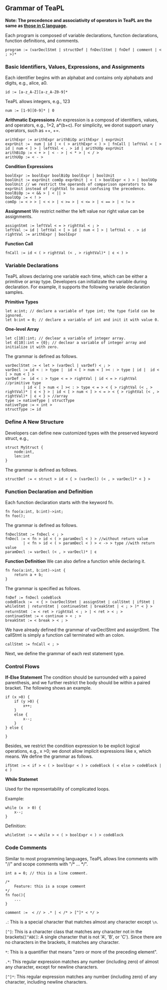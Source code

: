## Grammar of TeaPL

**Note: The precedence and associativity of operators in TeaPL are the same as [those in C language](https://c-cpp.com/c/language/operator_precedence).**

Each program is composed of variable declarations, function declarations, function definitions, and comments.

```
program := (varDeclStmt | structDef | fnDeclStmt | fnDef | comment | < ; >)*
```

### Basic Identifiers, Values, Expressions, and Assignments

Each identifier begins with an alphabat and contains only alphabats and digits, e.g., alice, a0.

```
id := [a-z_A-Z][a-z_A-Z0-9]*   
```

TeaPL allows integers, e.g., 123
```
num := [1-9][0-9]* | 0
```

**Arithmatic Expressions**
An expression is a composd of identifiers, values,  and operators, e.g., 1+2, a*(b+c). For simplicity, we donot support unary operators, such as ++, +=.

```
arithExpr := arithExpr arithBiOp arithExpr | exprUnit
exprUnit :=  num | id | < ( > arithExpr < ) > | fnCall | leftVal < [ > id | num < ] > | leftVal < . > id | arithUOp exprUnit
arithBiOp := < + > | < - > | < * > | < / >
arithUOp := < - >
```

**Condition Expressions**

```
boolExpr := boolExpr boolBiOp boolExpr | boolUnit
boolUnit := exprUnit comOp exprUnit | < ( > boolExpr < ) > | boolUOp boolUnit // we restrict the operands of comparison operators to be exprUnit instead of rightVal to avoid confusing the precedence.
boolBiOp := < && > | < || >
boolUOp := < ! >
comOp := < > > | < < > | < >= > | < <= > | < == > | < != >
```

**Assignment**
We restrict neither the left value nor right value can be assignments.

```
assignStmt := leftVal < = > rightVal < ; >  
leftVal := id | leftVal < [ > id | num < ] > | leftVal < . > id
rightVal := arithExpr | boolExpr
```

**Function Call**

```
fnCall := id < ( > rightVal (< , > rightVal)* | ϵ < ) >
```

### Variable Declarations

TeaPL allows declaring one variable each time, which can be either a primitive or array type. Developers can initializate the variable during declaration. For example, it supports the following variable declaration samples.

**Primitive Types**

```
let a:int; // declare a variable of type int; the type field can be ignored.
let b:int = 0; // declare a variable of int and init it with value 0.
```
**One-level Array**

```
let c[10]:int; // declear a variable of integer array.
let d[10]:int = {0}; // declear a variable of integer array and initialize it with zero.
```

The grammar is defined as follows.
 ```
varDeclStmt := < let > (varDecl | varDef) < ; >   
varDecl := id < : > type |  id < [ > num < ] >< : > type | id |  id < [ > num < ] >
varDef :=  id < : > type < = > rightVal | id < = > rightVal  //primitive type
         | id < [ > num < ] >< : > type < = > < { > rightVal (< , > rightVal)* | ϵ < } > | id < [ > num < ] > < = > < { > rightVal (< , > rightVal)* | ϵ < } > //array
type := nativeType | structType
nativeType := < int >
structType := id
 ```

### Define A New Structure

Developers can define new customized types with the preserved keyword struct, e.g., 
```
struct MyStruct { 
    node:int, 
    len:int  
}
```

The grammar is defined as follows.
 ```
structDef := < struct > id < { > (varDecl) (< , > varDecl)* < } >
 ```

### Function Declaration and Definition

Each function declaration starts with the keyword fn.
```
fn foo(a:int, b:int)->int;
fn foo();
```

The grammar is defined as follows.
```
fnDeclStmt := fnDecl < ; >
fnDecl := < fn > id < ( > paramDecl < ) > //without return value
        | < fn > id < ( > paramDecl < ) > < -> > type //with return value
paramDecl := varDecl (< , > varDecl)* | ϵ
```

**Function Definition**
We can also define a function while declaring it.
```
fn foo(a:int, b:int)->int {
    return a + b;
} 
```

The grammar is specified as follows.
```
fnDef := fnDecl codeBlock  
codeBlock :=  < { > (varDeclStmt | assignStmt | callStmt | ifStmt | whileStmt | returnStmt | continueStmt | breakStmt | < ; > )* < } > 
returnStmt ：= < ret > rightVal < ; > | < ret > < ; >
continueStmt := < continue > < ; >
breakStmt := < break > < ; >
```

We have already defined the grammar of varDeclStmt and assignStmt. The callStmt is simply a function call terminated with an colon.

```
callStmt := fnCall < ; >
```
Next, we define the grammar of each rest statement type.

### Control Flows

**If-Else Statement**
The condition should be surrounded with a paired parenthesis, and we further restrict the  body should be within a paired bracket. The following shows an example.

```
if (x >0) {
    if (y >0) {
        x++;
    }
    else {
        x--;
    }
} else {

}

```

Besides, we restrict the condition expression to be explicit logical operations, e.g., x >0; we donot allow implicit expressions like x, which means.  We define the grammar as follows.
```
ifStmt := < if > < ( > boolExpr < ) > codeBlock ( < else > codeBlock | ϵ )
```

**While Statemet**

Used for the representability of complicated loops.

Example:
```
while (x  > 0) {
    x--;
}
```

Definition:

```
whileStmt := < while > < ( > boolExpr < ) > codeBlock
```

### Code Comments 

Similar to most programming languages, TeaPL allows line comments with "//" and scope comments with "/* ... */".
```
int a = 0; // this is a line comment.

/*
    Feature: this is a scope comment
*/  
fn foo(){
    ...
}
```

```
comment :=  < // > .* | < /* > [^]* < */ >  
```
`.`: This is a special character that matches almost any character except `\n`.

`[^]`: This is a character class that matches any character not in the brackets(`[^ABC]`: A single character that is not 'A', 'B', or 'C'). Since there are no characters in the brackets, it matches any character.

`*`: This is a quantifier that means "zero or more of the preceding element".

`.*`: This regular expression matches any number (including zero) of almost any character, except for newline characters.

`[^]*`: This regular expression matches any number (including zero) of any character, including newline characters. 

